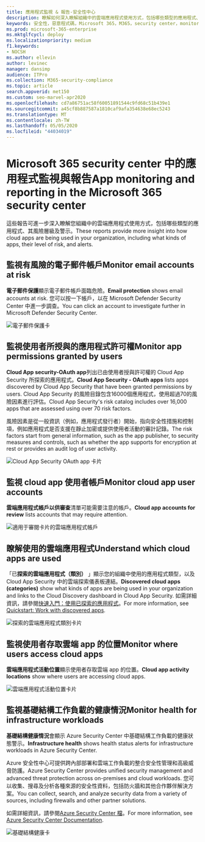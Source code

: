 ```yaml
---
title: 應用程式監視 & 報告-安全性中心
description: 瞭解如何深入瞭解組織中的雲端應用程式使用方式，包括哪些類型的應用程式、風險層級及警示。
keywords: 安全性，惡意程式碼，Microsoft 365，M365，security center，monitor，report，應用程式
ms.prod: microsoft-365-enterprise
ms.mktglfcycl: deploy
ms.localizationpriority: medium
f1.keywords:
- NOCSH
ms.author: ellevin
author: levinec
manager: dansimp
audience: ITPro
ms.collection: M365-security-compliance
ms.topic: article
search.appverid: met150
ms.custom: seo-marvel-apr2020
ms.openlocfilehash: cd7a86751ac58f60051891544c9fd68c51b439e1
ms.sourcegitcommit: a45cf8b887587a1810caf9afa354638e68ec5243
ms.translationtype: MT
ms.contentlocale: zh-TW
ms.lasthandoff: 05/05/2020
ms.locfileid: "44034019"
---
```

# <a name="app-monitoring-and-reporting-in-the-microsoft-365-security-center"></a><span data-ttu-id="a7a69-104">Microsoft 365 security center 中的應用程式監視與報告</span><span class="sxs-lookup"><span data-stu-id="a7a69-104">App monitoring and reporting in the Microsoft 365 security center</span></span>

<span data-ttu-id="a7a69-105">這些報告可進一步深入瞭解您組織中的雲端應用程式使用方式，包括哪些類型的應用程式、其風險層級及警示。</span><span class="sxs-lookup"><span data-stu-id="a7a69-105">These reports provide more insight into how cloud apps are being used in your organization, including what kinds of apps, their level of risk, and alerts.</span></span>

## <a name="monitor-email-accounts-at-risk"></a><span data-ttu-id="a7a69-106">監視有風險的電子郵件帳戶</span><span class="sxs-lookup"><span data-stu-id="a7a69-106">Monitor email accounts at risk</span></span>

<span data-ttu-id="a7a69-107">**電子郵件保護**顯示電子郵件帳戶面臨危險。</span><span class="sxs-lookup"><span data-stu-id="a7a69-107">**Email protection** shows email accounts at risk.</span></span> <span data-ttu-id="a7a69-108">您可以按一下帳戶，以在 Microsoft Defender Security Center 中進一步調查。</span><span class="sxs-lookup"><span data-stu-id="a7a69-108">You can click an account to investigate further in Microsoft Defender Security Center.</span></span>

![電子郵件保護卡](../../media/email-protection.png)

## <a name="monitor-app-permissions-granted-by-users"></a><span data-ttu-id="a7a69-110">監視使用者所授與的應用程式許可權</span><span class="sxs-lookup"><span data-stu-id="a7a69-110">Monitor app permissions granted by users</span></span>

<span data-ttu-id="a7a69-111">**Cloud App security-OAuth app**列出已由使用者授與許可權的 Cloud App Security 所探索的應用程式。</span><span class="sxs-lookup"><span data-stu-id="a7a69-111">**Cloud App Security - OAuth apps** lists apps discovered by Cloud App Security that have been granted permissions by users.</span></span> <span data-ttu-id="a7a69-112">Cloud App Security 的風險目錄包含16000個應用程式，使用超過70的風險因素進行評估。</span><span class="sxs-lookup"><span data-stu-id="a7a69-112">Cloud App Security's risk catalog includes over 16,000 apps that are assessed using over 70 risk factors.</span></span>

<span data-ttu-id="a7a69-113">風險因素是從一般資訊（例如，應用程式發行者）開始，指向安全性措施和控制項，例如應用程式是否支援在靜止加密或提供使用者活動的審計記錄。</span><span class="sxs-lookup"><span data-stu-id="a7a69-113">The risk factors start from general information, such as the app publisher, to security measures and controls, such as whether the app supports for encryption at rest or provides an audit log of user activity.</span></span>

![Cloud App Security OAuth app 卡片](../../media/cloud-app-security-oauth-apps.png)

## <a name="monitor-cloud-app-user-accounts"></a><span data-ttu-id="a7a69-115">監視 cloud app 使用者帳戶</span><span class="sxs-lookup"><span data-stu-id="a7a69-115">Monitor cloud app user accounts</span></span>

<span data-ttu-id="a7a69-116">**雲端應用程式帳戶以供審查**清單可能需要注意的帳戶。</span><span class="sxs-lookup"><span data-stu-id="a7a69-116">**Cloud app accounts for review** lists accounts that may require attention.</span></span>

![適用于審閱卡片的雲端應用程式帳戶](../../media/cloud-app-accounts-for-review.png)

## <a name="understand-which-cloud-apps-are-used"></a><span data-ttu-id="a7a69-118">瞭解使用的雲端應用程式</span><span class="sxs-lookup"><span data-stu-id="a7a69-118">Understand which cloud apps are used</span></span>

<span data-ttu-id="a7a69-119">「已**探索的雲端應用程式（類別）** 」顯示您的組織中使用的應用程式類型，以及 Cloud App Security 中的雲端探索儀表板連結。</span><span class="sxs-lookup"><span data-stu-id="a7a69-119">**Discovered cloud apps (categories)** show what kinds of apps are being used in your organization and links to the Cloud Discovery dashboard in Cloud App Security.</span></span> <span data-ttu-id="a7a69-120">如需詳細資訊，請參閱[快速入門：使用已探索的應用程式](https://docs.microsoft.com/cloud-app-security/discovered-apps)。</span><span class="sxs-lookup"><span data-stu-id="a7a69-120">For more information, see [Quickstart: Work with discovered apps](https://docs.microsoft.com/cloud-app-security/discovered-apps).</span></span>  

![探索的雲端應用程式類別卡片](../../media/discovered-cloud-apps-categories.png)

## <a name="monitor-where-users-access-cloud-apps"></a><span data-ttu-id="a7a69-122">監視使用者存取雲端 app 的位置</span><span class="sxs-lookup"><span data-stu-id="a7a69-122">Monitor where users access cloud apps</span></span>

<span data-ttu-id="a7a69-123">**雲端應用程式活動位置**顯示使用者存取雲端 app 的位置。</span><span class="sxs-lookup"><span data-stu-id="a7a69-123">**Cloud app activity locations** show where users are accessing cloud apps.</span></span>

![雲端應用程式活動位置卡片](../../media/cloud-app-activity-locations.png)

## <a name="monitor-health-for-infrastructure-workloads"></a><span data-ttu-id="a7a69-125">監視基礎結構工作負載的健康情況</span><span class="sxs-lookup"><span data-stu-id="a7a69-125">Monitor health for infrastructure workloads</span></span>

<span data-ttu-id="a7a69-126">**基礎結構健康情況**會顯示 Azure Security Center 中基礎結構工作負載的健康狀態警示。</span><span class="sxs-lookup"><span data-stu-id="a7a69-126">**Infrastructure health** shows health status alerts for infrastructure workloads in Azure Security Center.</span></span>

<span data-ttu-id="a7a69-127">Azure 安全性中心可提供跨內部部署和雲端工作負載的整合安全性管理和高級威脅防護。</span><span class="sxs-lookup"><span data-stu-id="a7a69-127">Azure Security Center provides unified security management and advanced threat protection across on-premises and cloud workloads.</span></span> <span data-ttu-id="a7a69-128">您可以收集、搜尋及分析各種來源的安全性資料，包括防火牆和其他合作夥伴解決方案。</span><span class="sxs-lookup"><span data-stu-id="a7a69-128">You can collect, search, and analyze security data from a variety of sources, including firewalls and other partner solutions.</span></span>

<span data-ttu-id="a7a69-129">如需詳細資訊，請參閱[Azure Security Center 檔](https://docs.microsoft.com/azure/security-center/)。</span><span class="sxs-lookup"><span data-stu-id="a7a69-129">For more information, see [Azure Security Center Documentation](https://docs.microsoft.com/azure/security-center/).</span></span>

![基礎結構健康卡](../../media/infrastructure-health.png)
